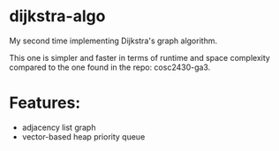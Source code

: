 # dijkstra-algo
My second time implementing Dijkstra's graph algorithm.

This one is simpler and faster in terms of runtime and space complexity compared to the one found in the repo: cosc2430-ga3.


# Features:
* adjacency list graph
* vector-based heap priority queue
